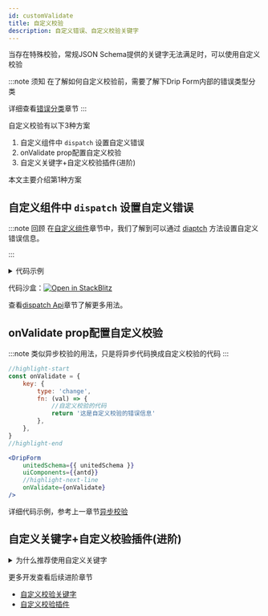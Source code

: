```yaml
---
id: customValidate
title: 自定义校验
description: 自定义错误、自定义校验关键字
---
```


当存在特殊校验，常规JSON Schema提供的关键字无法满足时，可以使用自定义校验

:::note 须知
在了解如何自定义校验前，需要了解下Drip Form内部的错误类型分类

详细查看[错误分类](../../advanced/otherInternal/errType)章节
:::

自定义校验有以下3种方案

1. 自定义组件中 `dispatch` 设置自定义错误
1. onValidate prop配置自定义校验
1. 自定义关键字+自定义校验插件(进阶)

本文主要介绍第1种方案 

## 自定义组件中 `dispatch` 设置自定义错误

:::note 回顾
在[自定义组件](../customComponent)章节中，我们了解到可以通过 [diaptch](../../API/utils/dispatch) 方法设置自定义错误信息。

:::

<details>
<summary>代码示例</summary>

```tsx
/**
 * 自定义nubmer组件
 */
import { memo, useEffect } from 'react';
import { InputNumber } from 'antd';
import { useField } from '@jdfed/hooks';
import { CommonProps } from '../global';

const NumberField = ({
  onChange,
  fieldData,
  fieldKey,
  dispatch,
  getKey,
  formMode,
  ...restProps
}: CommonProps) => {
  const _onChange = useField({ fieldKey, onChange, getKey }, dispatch);

  useEffect(() => {
		//highlight-start
    if (fieldData > 2) {
      //大于2，设置自定义错误
      dispatch({
        type: 'setErr',
        action: {
          set: {
            [fieldKey]: '数字不能大于2',
          },
        },
      });
    } else {
      // 小于2，删除自定义错误
      dispatch({
        type: 'setErr',
        action: {
          deleteKeys: fieldKey,
        },
      });
    }
		//highlight-end
  }, [fieldData, dispatch, fieldKey]);

  // view 查看模式
  if (formMode === 'view') return fieldData || null;
  // edit 编辑模式
  return <InputNumber onChange={_onChange} value={fieldData} {...restProps} />;
};

export const numberField = memo(NumberField);

```


</details>

代码沙盒：[![Open in StackBlitz](https://developer.stackblitz.com/img/open_in_stackblitz.svg)](https://stackblitz.com/edit/drip-form-xhhh2w?file=src/customTheme/numberField.tsx)


查看[dispatch Api](../../API/utils/dispatch#设置自定义错误)章节了解更多用法。
## onValidate prop配置自定义校验

:::note 类似异步校验的用法，只是将异步代码换成自定义校验的代码
:::

```jsx title=App.tsx
//highlight-start
const onValidate = {
	key: {
		type: 'change',
		fn: (val) => {
			//自定义校验的代码
			return '这是自定义校验的错误信息'
		},
	},
}
//highlight-end

<DripForm
	unitedSchema={{ unitedSchema }}
	uiComponents={{antd}}
	//highlight-next-line
	onValidate={onValidate}
/>
```
详细代码示例，参考上一章节[异步校验](./asyncValidate)

## 自定义关键字+自定义校验插件(进阶)

<details>
<summary>为什么推荐使用自定义关键字</summary>

- 将复杂的验证逻辑带入schem配置
- 避免冗余代码
- 实时修改数据
- 跨业务复用

</details>

更多开发查看后续进阶章节

- [自定义校验关键字](../../advanced/customKeyword)
- [自定义校验插件](../../advanced/customValidatePlugin)



